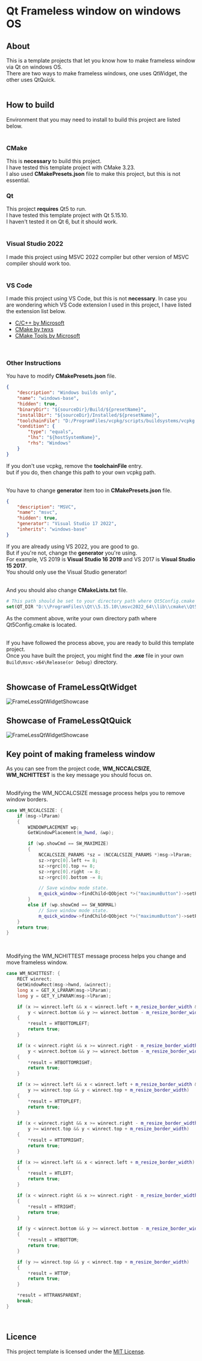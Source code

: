 # Qt Frameless window on windows OS

## About  

This is a template projects that let you know how to make frameless window via Qt on windows OS.  
There are two ways to make frameless windows, one uses QtWidget, the other uses QtQuick.  
&nbsp;  

## How to build  

Environment that you may need to install to build this project are listed below.  
&nbsp;  

### CMake  

This is **necessary** to build this project.  
I have tested this template project with CMake 3.23.  
I also used **CMakePresets.json** file to make this project, but this is not essential.
&nbsp;  

### Qt  

This project **requires** Qt5 to run.  
I have tested this template project with Qt 5.15.10.  
I haven't tested it on Qt 6, but it should work.  
&nbsp;  

### Visual Studio 2022  

I made this project using MSVC 2022 compiler but other version of MSVC compiler should work too.  
&nbsp;  

### VS Code  

I made this project using VS Code, but this is not **necessary**.
In case you are wondering which VS Code extension I used in this project, I have listed the extension list below.

* [C/C++ by Microsoft](https://marketplace.visualstudio.com/items?itemName=ms-vscode.cpptools)
* [CMake by twxs](https://marketplace.visualstudio.com/items?itemName=twxs.cmake)
* [CMake Tools by Microsoft](https://marketplace.visualstudio.com/items?itemName=ms-vscode.cmake-tools)

&nbsp;  
### Other Instructions  

You have to modify **CMakePresets.json** file.  
```json
{
    "description": "Windows builds only",
    "name": "windows-base",
    "hidden": true,
    "binaryDir": "${sourceDir}/Build/${presetName}",
    "installDir": "${sourceDir}/Installed/${presetName}",
    "toolchainFile": "D:/ProgramFiles/vcpkg/scripts/buildsystems/vcpkg.cmake",
    "condition": {
        "type": "equals",
        "lhs": "${hostSystemName}",
        "rhs": "Windows"
    }
}
```
If you don't use vcpkg, remove the **toolchainFile** entry.  
but if you do, then change this path to your own vcpkg path.  
&nbsp;  

You have to change **generator** item too in **CMakePresets.json** file.  
```json
{
    "description": "MSVC",
    "name": "msvc",
    "hidden": true,
    "generator": "Visual Studio 17 2022",
    "inherits": "windows-base"
}
```
If you are already using VS 2022, you are good to go.  
But if you're not, change the **generator** you're using.  
For example, VS 2019 is **Visual Studio 16 2019** and VS 2017 is **Visual Studio 15 2017**.  
You should only use the Visual Studio generator!  
&nbsp;  

And you should also change **CMakeLists.txt** file.  
```cmake
# This path should be set to your directory path where Qt5Config.cmake (or Qt6Config.cmake) is located. 
set(QT_DIR "D:\\ProgramFiles\\Qt\\5.15.10\\msvc2022_64\\lib\\cmake\\Qt5")
```
As the comment above, write your own directory path where Qt5Config.cmake is located.  
&nbsp;  

If you have followed the process above, you are ready to build this template project.  
Once you have built the project, you might find the **.exe** file in your own ```Build\msvc-x64\Release(or Debug)``` directory.  
&nbsp;  

## Showcase of FrameLessQtWidget  
![FrameLessQtWidgetShowcase](/resources/FrameLessQtWidgetShowcase.gif)
&nbsp;  

## Showcase of FrameLessQtQuick  
![FrameLessQtWidgetShowcase](/resources/FrameLessQtQuickShowcase.gif)
&nbsp;  

## Key point of making frameless window  

As you can see from the project code, **WM_NCCALCSIZE**, **WM_NCHITTEST** is the key message you should focus on.  
&nbsp;  

Modifying the WM_NCCALCSIZE message process helps you to remove window borders.  
```c++
case WM_NCCALCSIZE: {
    if (msg->lParam)
    {
        WINDOWPLACEMENT wp;
        GetWindowPlacement(m_hwnd, &wp);

        if (wp.showCmd == SW_MAXIMIZE)
        {
            NCCALCSIZE_PARAMS *sz = (NCCALCSIZE_PARAMS *)msg->lParam;
            sz->rgrc[0].left += 8;
            sz->rgrc[0].top += 8;
            sz->rgrc[0].right -= 8;
            sz->rgrc[0].bottom -= 8;

            // Save window mode state.
            m_quick_window->findChild<QObject *>("maximumButton")->setProperty("checked", true);
        }
        else if (wp.showCmd == SW_NORMAL)
            // Save window mode state.
            m_quick_window->findChild<QObject *>("maximumButton")->setProperty("checked", false);
    }
    return true;
}
```
&nbsp;  

Modifying the WM_NCHITTEST message process helps you change and move frameless window.  
```c++
case WM_NCHITTEST: {
    RECT winrect;
    GetWindowRect(msg->hwnd, &winrect);
    long x = GET_X_LPARAM(msg->lParam);
    long y = GET_Y_LPARAM(msg->lParam);

    if (x >= winrect.left && x < winrect.left + m_resize_border_width &&
        y < winrect.bottom && y >= winrect.bottom - m_resize_border_width)
    {
        *result = HTBOTTOMLEFT;
        return true;
    }

    if (x < winrect.right && x >= winrect.right - m_resize_border_width &&
        y < winrect.bottom && y >= winrect.bottom - m_resize_border_width)
    {
        *result = HTBOTTOMRIGHT;
        return true;
    }

    if (x >= winrect.left && x < winrect.left + m_resize_border_width &&
        y >= winrect.top && y < winrect.top + m_resize_border_width)
    {
        *result = HTTOPLEFT;
        return true;
    }

    if (x < winrect.right && x >= winrect.right - m_resize_border_width &&
        y >= winrect.top && y < winrect.top + m_resize_border_width)
    {
        *result = HTTOPRIGHT;
        return true;
    }

    if (x >= winrect.left && x < winrect.left + m_resize_border_width)
    {
        *result = HTLEFT;
        return true;
    }

    if (x < winrect.right && x >= winrect.right - m_resize_border_width)
    {
        *result = HTRIGHT;
        return true;
    }

    if (y < winrect.bottom && y >= winrect.bottom - m_resize_border_width)
    {
        *result = HTBOTTOM;
        return true;
    }

    if (y >= winrect.top && y < winrect.top + m_resize_border_width)
    {
        *result = HTTOP;
        return true;
    }

    *result = HTTRANSPARENT;
    break;
}
```
&nbsp;  

## Licence  

This project template is licensed under the [MIT License](https://github.com/tongmon/qt-frameless-windows/blob/main/LICENSE).
